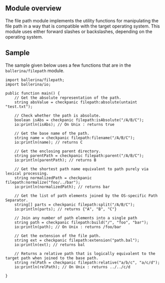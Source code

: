 ## Module overview
The file path module implements the utility functions for manipulating the file path in a way that is compatible with 
the target operating system. 
This module uses either forward slashes or backslashes, depending on the operating system.

## Sample
The sample given below uses a few functions that are in the `ballerina/filepath` module.

```ballerina
import ballerina/filepath;
import ballerina/io;

public function main() {
    // Get the absolute representation of the path.
    string absValue = checkpanic filepath:absolute(untaint "test.txt");

    // Check whether the path is absolute.
    boolean isAbs = checkpanic filepath:isAbsolute("/A/B/C");
    io:println(isAbs); // On Unix : returns true
    
    // Get the base name of the path.
    string name = checkpanic filepath:filename("/A/B/C");
    io:println(name); // returns C

    // Get the enclosing parent directory.
    string parentPath = checkpanic filepath:parent("/A/B/C");
    io:println(parentPath); // returns B
    
    // Get the shortest path name equivalent to path purely via lexical processing.
    string normalizedPath = checkpanic filepath:normalize("foo/../bar");
    io:println(normalizedPath); // returns bar
    
    // Get the list of path elements joined by the OS-specific Path Separator.
    string[] parts = checkpanic filepath:split("/A/B/C");
    io:println(parts); // returns {"A", "B", "C"} 
    
    // Join any number of path elements into a single path
    string path = checkpanic filepath:build("/", "foo", "bar");
    io:println(path); // On Unix : returns /foo/bar
    
    // Get the extension of the file path.
    string ext = checkpanic filepath:extension("path.bal");
    io:println(ext); // returns bal
    
    // Returns a relative path that is logically equivalent to the target path when joined to the base path.
    string relPath = checkpanic filepath:relative("a/b/c", "a/c/d");
    io:println(relPath); // On Unix : returns ../../c/d
    
}
```
